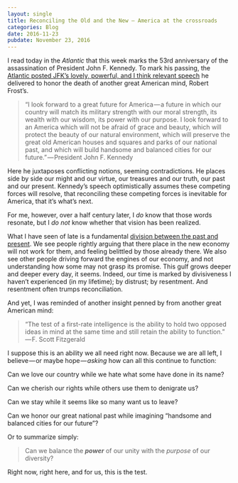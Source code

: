 ```yaml
---
layout: single
title: Reconciling the Old and the New — America at the crossroads
categories: Blog
date: 2016-11-23
pubdate: November 23, 2016
---
```


I read today in the _Atlantic_ that this week marks the 53rd anniversary of the assassination of President John F. Kennedy. To mark his passing, the [Atlantic posted JFK’s lovely, powerful, and I think relevant speech](http://www.theatlantic.com/magazine/archive/2013/08/the-purpose-of-poetry/309470/?utm_source=atlfb) he delivered to honor the death of another great American mind, Robert Frost’s.

> “I look forward to a great future for America — a future in which our country will match its military strength with our moral strength, its wealth with our wisdom, its power with our purpose. I look forward to an America which will not be afraid of grace and beauty, which will protect the beauty of our natural environment, which will preserve the great old American houses and squares and parks of our national past, and which will build handsome and balanced cities for our future.” — President John F. Kennedy

Here he juxtaposes conflicting notions, seeming contradictions. He places side by side our might and our virtue, our treasures and our truth, our past and our present. Kennedy’s speech optimistically assumes these competing forces will resolve, that reconciling these competing forces is inevitable for America, that it’s what’s next.

For me, however, over a half century later, I _do_ know that those words resonate, but I _do not_ know whether that vision has been realized.

What I have seen of late is a fundamental [division between the past and present](http://www.businessinsider.com/zuora-ceo-tien-tzuo-on-globalization-populism-trump-brexit-fourth-industrial-revolution-2016-11). We see people rightly arguing that there place in the new economy will not work for them, and feeling belittled by those already there. We also see other people driving forward the engines of our economy, and not understanding how some may not grasp its promise. This gulf grows deeper and deeper every day, it seems. Indeed, our time is marked by divisiveness I haven’t experienced (in my lifetime); by distrust; by resentment. And resentment often trumps reconciliation.

And yet, I was reminded of another insight penned by from another great American mind:

> “The test of a first-rate intelligence is the ability to hold two opposed ideas in mind at the same time and still retain the ability to function.” — F. Scott Fitzgerald

I suppose this is an ability we all need right now. Because we are all left, I believe — or maybe hope — _asking_ how can all this continue to function:

Can we love our country while we hate what some have done in its name?

Can we cherish our rights while others use them to denigrate us?

Can we stay while it seems like so many want us to leave?

Can we honor our great national past while imagining “handsome and balanced cities for our future”?

Or to summarize simply:

> Can we balance the **_power_** of our unity with the _purpose_ of our diversity?

Right now, right here, and for us, this is the test.